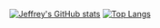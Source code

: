 [![Jeffrey's GitHub stats](https://github-readme-stats.vercel.app/api?username=chipmunkboi)](https://github.com/anuraghazra/github-readme-stats)
[![Top Langs](https://github-readme-stats.vercel.app/api/top-langs/?username=chipmunkboi&layout=compact)](https://github.com/anuraghazra/github-readme-stats)
